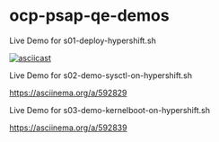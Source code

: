 # ocp-psap-qe-demos
Live Demo for s01-deploy-hypershift.sh

[![asciicast](https://asciinema.org/a/592828.svg)](https://asciinema.org/a/592828)

<script async id="asciicast-592828" src="https://asciinema.org/a/592828.js"></script>



Live Demo for s02-demo-sysctl-on-hypershift.sh

https://asciinema.org/a/592829

Live Demo for s03-demo-kernelboot-on-hypershift.sh

https://asciinema.org/a/592839
